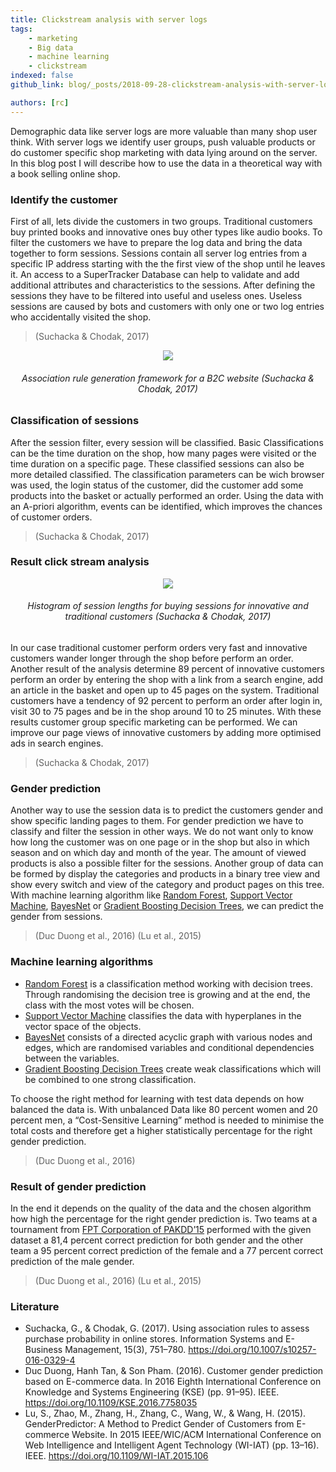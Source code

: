```yaml
---
title: Clickstream analysis with server logs
tags:
    - marketing
    - Big data
    - machine learning
    - clickstream
indexed: false
github_link: blog/_posts/2018-09-28-clickstream-analysis-with-server-logs.md

authors: [rc]
---
```


Demographic data like server logs are more valuable than many shop user think. With server logs we identify user groups, push valuable products or do customer specific shop marketing with data lying around on the server. In this blog post I will describe how to use the data in a theoretical way with a book selling online shop.

### Identify the customer

First of all, lets divide the customers in two groups. Traditional customers buy printed books and innovative ones buy other types like audio books. To filter the customers we have to prepare the log data and bring the data together to form sessions. Sessions contain all server log entries from a specific IP address starting with the the first view of the shop until he leaves it. An access to a SuperTracker Database can help to validate and add additional attributes and characteristics to the sessions. After defining the sessions they have to be filtered into useful and useless ones. Useless sessions are caused by bots and customers with only one or two log entries who accidentally visited the shop.
> (Suchacka & Chodak, 2017)

<div style='text-align:center;'>
<img src="/blog/img/2018-09-28-clickstream-analysis-with-server-logs/framework.jpg"/>

###### Association rule generation framework for a B2C website (Suchacka & Chodak, 2017)
</div>

### Classification of sessions

After the session filter, every session will be classified. Basic Classifications can be the time duration on the shop, how many pages were visited or the time duration on a specific page. These classified sessions can also be more detailed classified. The classification parameters can be wich browser was used, the login status of the customer, did the customer add some products into the basket or actually performed an order. Using the data with an A-priori algorithm, events can be identified, which improves the chances of customer orders.
> (Suchacka & Chodak, 2017)

### Result click stream analysis

<div style="text-align:center;">
<img src="/blog/img/2018-09-28-clickstream-analysis-with-server-logs/histogram.jpg"/>

###### Histogram of session lengths for buying sessions for innovative and traditional customers (Suchacka & Chodak, 2017)
</div>

In our case traditional customer perform orders very fast and innovative customers wander longer through the shop before perform an order. Another result of the analysis determine 89 percent of innovative customers perform an order by entering the shop with a link from a search engine, add an article in the basket and open up to 45 pages on the system. Traditional customers have a tendency of 92 percent to perform an order after login in, visit 30 to 75 pages and be in the shop around 10 to 25 minutes. With these results customer group specific marketing can be performed. We can improve our page views of innovative customers by adding more optimised ads in search engines.
> (Suchacka & Chodak, 2017)

### Gender prediction

Another way to use the session data is to predict the customers gender and show specific landing pages to them. For gender prediction we have to classify and filter the session in other ways.  We do not want only to know how long the customer was on one page or in the shop but also in which season and on which day and month of the year. The amount of viewed products is also a possible filter for the sessions. Another group of data can be formed by display the categories and products in a binary tree view and show every switch and view of the category and product pages on this tree. With machine learning algorithm like [Random Forest](https://en.wikipedia.org/wiki/Random_forest), [Support Vector Machine](https://en.wikipedia.org/wiki/Support_vector_machine), [BayesNet](https://en.wikipedia.org/wiki/Bayesian_network) or [Gradient Boosting Decision Trees](https://en.wikipedia.org/wiki/Gradient_boosting), we can predict the gender from sessions.
> (Duc Duong et al., 2016)
> (Lu et al., 2015)

### Machine learning algorithms

* [Random Forest](https://en.wikipedia.org/wiki/Random_forest) is a classification method working with decision trees. Through randomising the decision tree is growing and at the end, the class with the most votes will be chosen.
* [Support Vector Machine](https://en.wikipedia.org/wiki/Support_vector_machine) classifies the data with hyperplanes in the vector space of the objects.
* [BayesNet](https://en.wikipedia.org/wiki/Bayesian_network) consists of a directed acyclic graph with various nodes and edges, which are randomised variables and conditional dependencies between the variables.
* [Gradient Boosting Decision Trees](https://en.wikipedia.org/wiki/Gradient_boosting) create weak classifications which will be combined to one strong classification.

To choose the right method for learning with test data depends on how balanced the data is. With unbalanced Data like 80 percent women and 20 percent men, a “Cost-Sensitive Learning” method is needed to minimise the total costs and therefore get a higher statistically percentage for the right gender prediction.
> (Duc Duong et al., 2016)

### Result of gender prediction

In the end it depends on the quality of the data and the chosen algorithm how high the percentage for the right gender prediction is. Two teams at a tournament from [FPT Corporation of PAKDD’15](https://knowledgepit.fedcsis.org/contest/view.php?id=107) performed with the given dataset a 81,4 percent correct prediction for both gender and the other team a 95 percent correct prediction of the female and a 77 percent correct prediction of the male gender.
> (Duc Duong et al., 2016) (Lu et al., 2015)

### Literature

* Suchacka, G., & Chodak, G. (2017). Using association rules to assess purchase probability in online stores. Information Systems and E-Business Management, 15(3), 751–780. https://doi.org/10.1007/s10257-016-0329-4
* Duc Duong, Hanh Tan, & Son Pham. (2016). Customer gender prediction based on E-commerce data. In 2016 Eighth International Conference on Knowledge and Systems Engineering (KSE) (pp. 91–95). IEEE. https://doi.org/10.1109/KSE.2016.7758035
* Lu, S., Zhao, M., Zhang, H., Zhang, C., Wang, W., & Wang, H. (2015). GenderPredictor: A Method to Predict Gender of Customers from E-commerce Website. In 2015 IEEE/WIC/ACM International Conference on Web Intelligence and Intelligent Agent Technology (WI-IAT) (pp. 13–16). IEEE. https://doi.org/10.1109/WI-IAT.2015.106